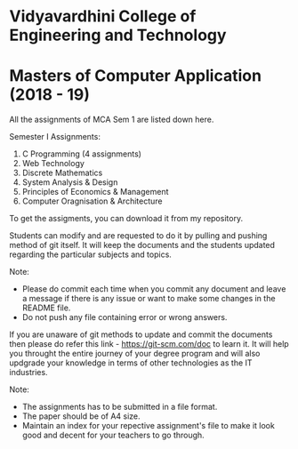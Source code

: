 # Vidyavardhini College of Engineering and Technology
# Masters of Computer Application (2018 - 19)
All the assignments of MCA Sem 1 are listed down here.

Semester I Assignments:
  1. C Programming (4 assignments)
  2. Web Technology
  3. Discrete Mathematics
  4. System Analysis & Design
  5. Principles of Economics & Management
  6. Computer Oragnisation & Architecture
  
To get the assigments, you can download it from my repository.

Students can modify and are requested to do it by pulling and pushing method of git itself. It will keep the documents and the students updated regarding the particular subjects and topics.

Note:
- Please do commit each time when you commit any document and leave a message if there is any issue or want to make some changes in the README file.
- Do not push any file containing error or wrong answers.

If you are unaware of git methods to update and commit the documents then please do refer this link - https://git-scm.com/doc to learn it. It will help you throught the entire journey of your degree program and will also updgrade your knowledge in terms of other technologies as the IT industries.

Note:
- The assignments has to be submitted in a file format.
- The paper should be of A4 size.
- Maintain an index for your repective assignment's file to make it look good and decent for your teachers to go through.

